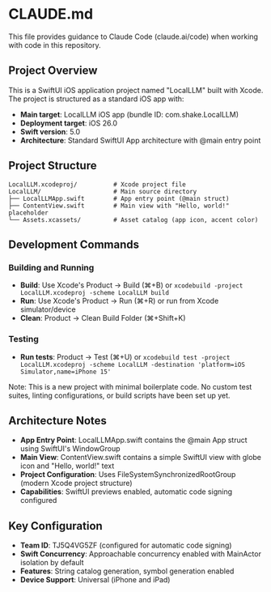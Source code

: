 # CLAUDE.md

This file provides guidance to Claude Code (claude.ai/code) when working with code in this repository.

## Project Overview

This is a SwiftUI iOS application project named "LocalLLM" built with Xcode. The project is structured as a standard iOS app with:

- **Main target**: LocalLLM iOS app (bundle ID: com.shake.LocalLLM)
- **Deployment target**: iOS 26.0
- **Swift version**: 5.0
- **Architecture**: Standard SwiftUI App architecture with @main entry point

## Project Structure

```
LocalLLM.xcodeproj/          # Xcode project file
LocalLLM/                    # Main source directory
├── LocalLLMApp.swift        # App entry point (@main struct)
├── ContentView.swift        # Main view with "Hello, world!" placeholder
└── Assets.xcassets/         # Asset catalog (app icon, accent color)
```

## Development Commands

### Building and Running
- **Build**: Use Xcode's Product → Build (⌘+B) or `xcodebuild -project LocalLLM.xcodeproj -scheme LocalLLM build`
- **Run**: Use Xcode's Product → Run (⌘+R) or run from Xcode simulator/device
- **Clean**: Product → Clean Build Folder (⌘+Shift+K)

### Testing
- **Run tests**: Product → Test (⌘+U) or `xcodebuild test -project LocalLLM.xcodeproj -scheme LocalLLM -destination 'platform=iOS Simulator,name=iPhone 15'`

Note: This is a new project with minimal boilerplate code. No custom test suites, linting configurations, or build scripts have been set up yet.

## Architecture Notes

- **App Entry Point**: LocalLLMApp.swift contains the @main App struct using SwiftUI's WindowGroup
- **Main View**: ContentView.swift contains a simple SwiftUI view with globe icon and "Hello, world!" text
- **Project Configuration**: Uses FileSystemSynchronizedRootGroup (modern Xcode project structure)
- **Capabilities**: SwiftUI previews enabled, automatic code signing configured

## Key Configuration

- **Team ID**: TJ5Q4VG5ZF (configured for automatic code signing)
- **Swift Concurrency**: Approachable concurrency enabled with MainActor isolation by default
- **Features**: String catalog generation, symbol generation enabled
- **Device Support**: Universal (iPhone and iPad)